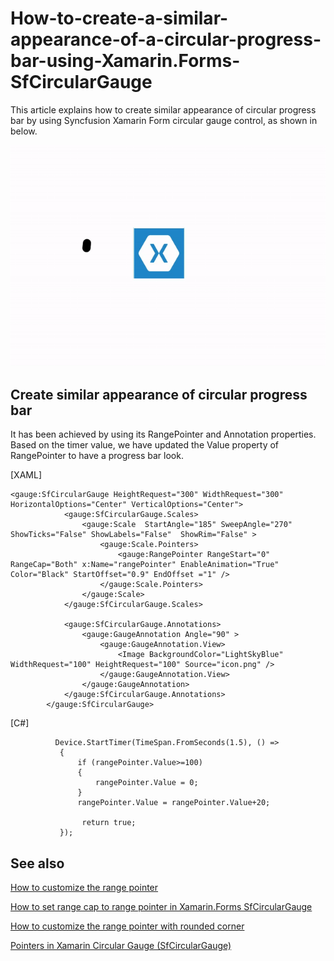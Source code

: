 # How-to-create-a-similar-appearance-of-a-circular-progress-bar-using-Xamarin.Forms-SfCircularGauge
This article explains how to create similar appearance of circular progress bar by using Syncfusion Xamarin Form circular gauge control, as shown in below.

 ![](Output.gif)


## Create similar appearance of circular progress bar

It has been achieved by using its RangePointer and Annotation properties. Based on the timer value, we have updated the Value property of RangePointer to have a progress bar look.

[XAML]

```
<gauge:SfCircularGauge HeightRequest="300" WidthRequest="300" HorizontalOptions="Center" VerticalOptions="Center">
            <gauge:SfCircularGauge.Scales>
                <gauge:Scale  StartAngle="185" SweepAngle="270" ShowTicks="False" ShowLabels="False"  ShowRim="False" >
                    <gauge:Scale.Pointers>
                        <gauge:RangePointer RangeStart="0"  RangeCap="Both" x:Name="rangePointer" EnableAnimation="True" Color="Black" StartOffset="0.9" EndOffset ="1" />
                    </gauge:Scale.Pointers>
                </gauge:Scale>
            </gauge:SfCircularGauge.Scales>

            <gauge:SfCircularGauge.Annotations>
                <gauge:GaugeAnnotation Angle="90" >
                    <gauge:GaugeAnnotation.View>
                        <Image BackgroundColor="LightSkyBlue" WidthRequest="100" HeightRequest="100" Source="icon.png" />
                    </gauge:GaugeAnnotation.View>
                </gauge:GaugeAnnotation>
            </gauge:SfCircularGauge.Annotations>
        </gauge:SfCircularGauge>
```
 [C#]
 
 ```
           Device.StartTimer(TimeSpan.FromSeconds(1.5), () =>
            {
                if (rangePointer.Value>=100)
                {
                    rangePointer.Value = 0;
                }
                rangePointer.Value = rangePointer.Value+20;

                 return true;
            });            
```

## See also

[How to customize the range pointer](https://help.syncfusion.com/xamarin/circular-gauge/pointers#range-pointer-customization)

[How to set range cap to range pointer in Xamarin.Forms SfCircularGauge](https://www.syncfusion.com/kb/10580/how-to-set-rangecap-to-rangepointer-in-xamarin-forms-sfcirculargauge?_ga=2.261017163.770060272.1595998348-1273195395.1560836863)

[How to customize the range pointer with rounded corner](https://www.syncfusion.com/kb/8291/rounded-corner-support-for-rangepointer?_ga=2.266240585.770060272.1595998348-1273195395.1560836863) 

[Pointers in Xamarin Circular Gauge (SfCircularGauge)](https://www.syncfusion.com/kb/8291/rounded-corner-support-for-rangepointer?_ga=2.266240585.770060272.1595998348-1273195395.1560836863)

